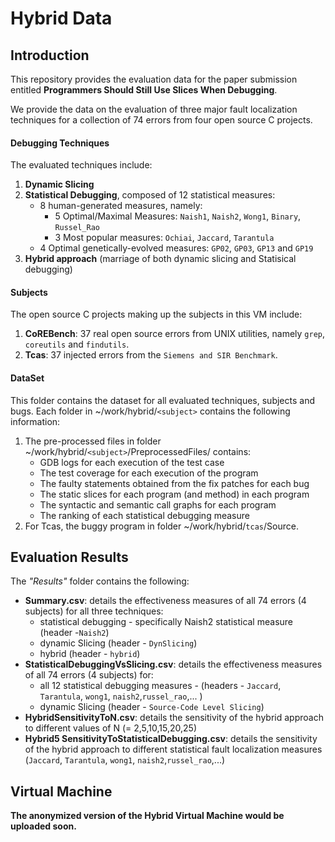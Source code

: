  Hybrid Data 
=================

Introduction
-----------------
This repository provides the evaluation data for the paper submission entitled 
**Programmers Should Still Use Slices When Debugging**. 

We provide the data on 
the evaluation of three major fault localization techniques for a collection of 
74 errors from four open source C projects.


#### Debugging Techniques ####
The evaluated techniques include:
1. **Dynamic Slicing**
2. **Statistical Debugging**, composed of 12 statistical measures:
	- 8 human-generated measures, namely:
		* 5 Optimal/Maximal Measures: `Naish1`, `Naish2`, `Wong1`, `Binary`, `Russel_Rao`
		* 3 Most popular measures: `Ochiai`, `Jaccard`, `Tarantula`
	- 4 Optimal genetically-evolved measures: `GP02`, `GP03`, `GP13` and `GP19`
3. **Hybrid approach** (marriage of both dynamic slicing and Statisical debugging)

#### Subjects ####
The open source C projects making up the subjects in this VM include:
1. **CoREBench**: 37 real open source errors from UNIX utilities, namely `grep`, `coreutils` and `findutils`.
2. **Tcas**: 37 injected errors from the `Siemens and SIR Benchmark`.

#### DataSet ####
This folder contains the dataset for all evaluated techniques, subjects and bugs. 
Each folder in ~/work/hybrid/`<subject>` contains the following information:
1. The pre-processed files in folder  ~/work/hybrid/`<subject>`/PreprocessedFiles/ contains: 
	* GDB logs for each execution of the test case
	* The test coverage for each execution of the program
	* The faulty statements obtained from the fix patches for each bug
	* The static slices for each program (and method) in each program
	* The syntactic and semantic call graphs for each program
	* The ranking of each statistical debugging measure
2. For Tcas, the buggy program in folder ~/work/hybrid/`tcas`/Source.

Evaluation Results
---------------------
The *"Results"* folder contains the following:
- **Summary.csv**: details the effectiveness measures of all 74 errors (4 subjects) for 
all three techniques:
	 * statistical debugging - specifically Naish2 statistical measure (header -`Naish2`) 
	 * dynamic Slicing (header - `DynSlicing`)  
	 * hybrid (header - `hybrid`)	 
- **StatisticalDebuggingVsSlicing.csv**: details the effectiveness measures of all 
74 errors (4 subjects) for:
	* all 12 statistical debugging measures - (headers - `Jaccard`, `Tarantula`, `wong1`, `naish2`,`russel_rao`,... )
	* dynamic Slicing (header - `Source-Code Level Slicing`)
- **HybridSensitivityToN.csv**: details the sensitivity of the hybrid approach to 
different values of N (= 2,5,10,15,20,25)
- **Hybrid5 SensitivityToStatisticalDebugging.csv**: details the sensitivity of the hybrid approach 
to different statistical fault localization measures (`Jaccard`, `Tarantula`, `wong1`, `naish2`,`russel_rao`,...)



Virtual Machine
-----------------
**The anonymized version of the Hybrid Virtual Machine would be uploaded soon.**